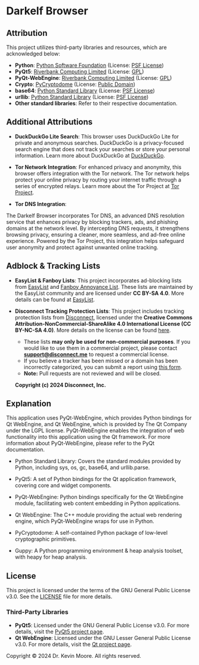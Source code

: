 # Darkelf Browser

## Attribution

This project utilizes third-party libraries and resources, which are acknowledged below:

- **Python**: [Python Software Foundation](https://www.python.org/) (License: [PSF License](https://docs.python.org/3/license.html))
- **PyQt5**: [Riverbank Computing Limited](https://www.riverbankcomputing.com/software/pyqt/) (License: [GPL](https://www.riverbankcomputing.com/software/pyqt/intro))
- **PyQt-WebEngine**: [Riverbank Computing Limited](https://www.riverbankcomputing.com/software/pyqtwebengine/) (License: [GPL](https://www.riverbankcomputing.com/software/pyqtwebengine/intro))
- **Crypto**: [PyCryptodome](https://www.pycryptodome.org/) (License: [Public Domain](https://github.com/Legrandin/pycryptodome/blob/main/LICENSE))
- **base64**: [Python Standard Library](https://docs.python.org/3/library/base64.html) (License: [PSF License](https://docs.python.org/3/license.html))
- **urllib**: [Python Standard Library](https://docs.python.org/3/library/urllib.html) (License: [PSF License](https://docs.python.org/3/license.html))
- **Other standard libraries**: Refer to their respective documentation.

## Additional Attributions

- **DuckDuckGo Lite Search**: 
This browser uses DuckDuckGo Lite for private and anonymous searches. DuckDuckGo is a privacy-focused search engine that does not track your searches or store your personal information. Learn more about DuckDuckGo at [DuckDuckGo](https://duckduckgo.com/).

- **Tor Network Integration**: 
For enhanced privacy and anonymity, this browser offers integration with the Tor network. The Tor network helps protect your online privacy by routing your internet traffic through a series of encrypted relays. Learn more about the Tor Project at [Tor Project](https://www.torproject.org/).

- **Tor DNS Integration**:

The Darkelf Browser incorporates Tor DNS, an advanced DNS resolution service that enhances privacy by blocking trackers, ads, and phishing domains at the network level. By intercepting DNS requests, it strengthens browsing privacy, ensuring a cleaner, more seamless, and ad-free online experience. Powered by the Tor Project, this integration helps safeguard user anonymity and protect against unwanted online tracking.

## Adblock & Tracking Lists
- **EasyList & Fanboy Lists**: This project incorporates ad-blocking lists from [EasyList](https://easylist.to/) and [Fanboy Annoyance List](https://easylist.to/pages/other-supplementary-filter-lists-and-easylist-variants.html). These lists are maintained by the EasyList community and are licensed under **CC BY-SA 4.0**. More details can be found at [EasyList](https://easylist.to/).  

- **Disconnect Tracking Protection Lists**: This project includes tracking protection lists from [Disconnect](https://github.com/disconnectme/disconnect-tracking-protection), licensed under the **Creative Commons Attribution-NonCommercial-ShareAlike 4.0 International License (CC BY-NC-SA 4.0)**. More details on the license can be found [here](https://creativecommons.org/licenses/by-nc-sa/4.0/).  

  - These lists **may only be used for non-commercial purposes**. If you would like to use them in a commercial project, please contact **support@disconnect.me** to request a commercial license.  
  - If you believe a tracker has been missed or a domain has been incorrectly categorized, you can submit a report using [this form](https://github.com/disconnectme/disconnect-tracking-protection).  
  - **Note:** Pull requests are not reviewed and will be closed.  

  **Copyright (c) 2024 Disconnect, Inc.**  
  

## Explanation
This application uses PyQt-WebEngine, which provides Python bindings for Qt WebEngine, and Qt WebEngine, which is provided by The Qt Company under the LGPL license.
PyQt-WebEngine enables the integration of web functionality into this application using the Qt framework.
For more information about PyQt-WebEngine, please refer to the PyQt documentation. 

- Python Standard Library: Covers the standard modules provided by Python, including sys, os, gc, base64, and urllib.parse.
- PyQt5: A set of Python bindings for the Qt application framework, covering core and widget components.
- PyQt-WebEngine: Python bindings specifically for the Qt WebEngine module, facilitating web content embedding in Python    applications.
    
- Qt WebEngine: The C++ module providing the actual web rendering engine, which PyQt-WebEngine wraps for use in Python.
- PyCryptodome: A self-contained Python package of low-level cryptographic primitives.
- Guppy: A Python programming environment & heap analysis toolset, with heapy for heap analysis.

## License
This project is licensed under the terms of the GNU General Public License v3.0. See the [LICENSE](LICENSE) file for more details.

### Third-Party Libraries
- **PyQt5**: Licensed under the GNU General Public License v3.0. For more details, visit the [PyQt5 project page](https://riverbankcomputing.com/software/pyqt/intro).
- **Qt WebEngine**: Licensed under the GNU Lesser General Public License v3.0. For more details, visit the [Qt project page](https://www.qt.io/).

Copyright © 2024 Dr. Kevin Moore. All rights reserved.
